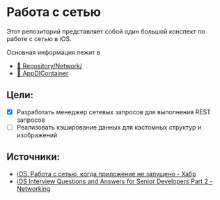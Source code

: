 #  Работа с сетью
Этот репозиторий представляет собой один большой конспект по работе с сетью в iOS.

Основная информация лежит в 
* [📁 Repository/Network/](/Networking/Repository/Network)
* [📁 AppDIContainer](/Networking/Application/AppDIContainter.swift)

## Цели:
- [x] Разработать менеджер сетевых запросов для выполнения REST запросов
- [ ] Реализовать кэширование данных для кастомных структур и изображений

## Источники:
- [iOS. Работа с сетью, когда приложение не запущено - Хабр](https://habr.com/ru/company/redmadrobot/blog/478566/)
- [iOS Interview Questions and Answers for Senior Developers Part 2 - Networking](https://tanaschita.com/20191001-ios-interview-questions-and-answers-networking/)
